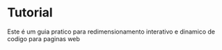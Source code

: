 # Tutorial
Este é um guia pratico para redimensionamento interativo e dinamico de codigo para paginas web
